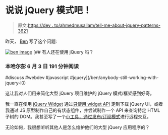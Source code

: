 # 说说 jQuery 模式吧！

> 原文:[https://dev . to/ahmedmusallam/tell-me-about-jquery-patterns-3621](https://dev.to/ahmedmusallam/tell-me-about-jquery-patterns-3621)

昨天， [Ben](https://dev.to/ben) 写了这个问题:

[![ben image](../Images/fe64a787b888dfb20fc13ad1e466da3d.png)](/ben) [## 有人还在使用 jQuery 吗？

### 本哈尔彭 6 月 3 日 191 分钟阅读

#discuss #webdev #javascript #jquery](/ben/anybody-still-working-with-jquery-l0)

这让我对人们用来简化大型 jQuery 项目维护的 jQuery 模式/框架感到好奇。

我一直在使用 [jQuery Widget](https://jqueryui.com/widget/) 通过[只使用 widget API](https://jqueryui.com/download/#!version=1.12.1&components=100000000000000000000000000000000000000000000000) 定制下载 jQuery UI，或者我通过 JS 原型制作自己的有状态组件，并尝试制作一个 API 来查询特定 HTML 子树的 DOM。我甚至写了一个[小工具，通过发布/订阅模式](https://github.com/ahmed-musallam/syrupjs)进行远程交互。

无论如何，我很想听听其他人是怎么维护他们的大型 jQuery 应用程序的？